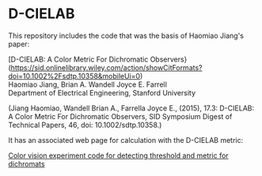 D-CIELAB
=====================

This repository includes the code that was the basis of Haomiao Jiang's paper:

[D-CIELAB: A Color Metric For Dichromatic Observers}(https://sid.onlinelibrary.wiley.com/action/showCitFormats?doi=10.1002%2Fsdtp.10358&mobileUi=0) <br>
Haomiao Jiang, Brian A. Wandell Joyce E. Farrell <br>
Department of Electrical Engineering, Stanford University <br>

(Jiang Haomiao, Wandell Brian A., Farrella Joyce E., (2015), 17.3: D-CIELAB: A Color Metric For Dichromatic Observers, SID Symposium Digest of Technical Papers, 46, doi: 10.1002/sdtp.10358.)

It has an associated web page for calculation with the D-CIELAB metric:

[Color vision experiment code for detecting threshold and metric for dichromats
](http://hjiang36.github.io/D-CIELAB/dCIELAB.html)

